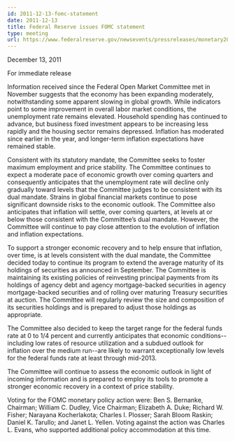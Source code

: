```yaml
---
id: 2011-12-13-fomc-statement
date: 2011-12-13
title: Federal Reserve issues FOMC statement
type: meeting
url: https://www.federalreserve.gov/newsevents/pressreleases/monetary20111213a.htm
---
```


December 13, 2011

For immediate release

Information received since the Federal Open Market Committee met in November suggests that the economy has been expanding moderately, notwithstanding some apparent slowing in global growth. While indicators point to some improvement in overall labor market conditions, the unemployment rate remains elevated. Household spending has continued to advance, but business fixed investment appears to be increasing less rapidly and the housing sector remains depressed. Inflation has moderated since earlier in the year, and longer-term inflation expectations have remained stable.

Consistent with its statutory mandate, the Committee seeks to foster maximum employment and price stability. The Committee continues to expect a moderate pace of economic growth over coming quarters and consequently anticipates that the unemployment rate will decline only gradually toward levels that the Committee judges to be consistent with its dual mandate. Strains in global financial markets continue to pose significant downside risks to the economic outlook. The Committee also anticipates that inflation will settle, over coming quarters, at levels at or below those consistent with the Committee’s dual mandate. However, the Committee will continue to pay close attention to the evolution of inflation and inflation expectations.

To support a stronger economic recovery and to help ensure that inflation, over time, is at levels consistent with the dual mandate, the Committee decided today to continue its program to extend the average maturity of its holdings of securities as announced in September. The Committee is maintaining its existing policies of reinvesting principal payments from its holdings of agency debt and agency mortgage-backed securities in agency mortgage-backed securities and of rolling over maturing Treasury securities at auction. The Committee will regularly review the size and composition of its securities holdings and is prepared to adjust those holdings as appropriate.

The Committee also decided to keep the target range for the federal funds rate at 0 to 1/4 percent and currently anticipates that economic conditions--including low rates of resource utilization and a subdued outlook for inflation over the medium run--are likely to warrant exceptionally low levels for the federal funds rate at least through mid-2013.

The Committee will continue to assess the economic outlook in light of incoming information and is prepared to employ its tools to promote a stronger economic recovery in a context of price stability.

Voting for the FOMC monetary policy action were: Ben S. Bernanke, Chairman; William C. Dudley, Vice Chairman; Elizabeth A. Duke; Richard W. Fisher; Narayana Kocherlakota; Charles I. Plosser; Sarah Bloom Raskin; Daniel K. Tarullo; and Janet L. Yellen. Voting against the action was Charles L. Evans, who supported additional policy accommodation at this time.
